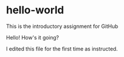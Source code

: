# hello-world
This is the introductory assignment for GitHub

Hello! How's it going?

I edited this file for the first time as instructed.
